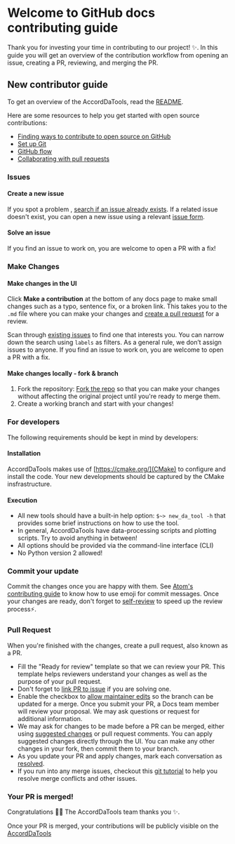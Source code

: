 # Welcome to GitHub docs contributing guide <!-- omit in toc -->
Thank you for investing your time in contributing to our project! <!-- Any contribution you make will be reflected on [docs.github.com](https://docs.github.com/en)--> :sparkles:. In this guide you will get an overview of the contribution workflow from opening an issue, creating a PR, reviewing, and merging the PR.

## New contributor guide

To get an overview of the AccordDaTools, read the [README](README.md).

Here are some resources to help you get started with open source contributions:

- [Finding ways to contribute to open source on GitHub](https://docs.github.com/en/get-started/exploring-projects-on-github/finding-ways-to-contribute-to-open-source-on-github)
- [Set up Git](https://docs.github.com/en/get-started/quickstart/set-up-git)
- [GitHub flow](https://docs.github.com/en/get-started/quickstart/github-flow)
- [Collaborating with pull requests](https://docs.github.com/en/github/collaborating-with-pull-requests)

### Issues
#### Create a new issue
If you spot a problem , [search if an issue already exists](https://github.com/Hirlam/AccordDaTools/issues). If a related issue doesn't exist, you can open a new issue using a relevant [issue form](https://github.com/Hirlam/AccordDaTools/issues/new/choose).

#### Solve an issue
If you find an issue to work on, you are welcome to open a PR with a fix!

### Make Changes
#### Make changes in the UI
Click **Make a contribution** at the bottom of any docs page to make small changes such as a typo, sentence fix, or a broken link. This takes you to the `.md` file where you can make your changes and [create a pull request](#pull-request) for a review. 

Scan through [existing issues](https://github.com/Hirlam/AccordDaTools/issues) to find one that interests you. You can narrow down the search using `labels` as filters. As a general rule, we don’t assign issues to anyone. If you find an issue to work on, you are welcome to open a PR with a fix.

#### Make changes locally - fork & branch
1. Fork the repository: [Fork the repo](https://docs.github.com/en/github/getting-started-with-github/fork-a-repo#fork-an-example-repository) so that you can make your changes without affecting the original project until you're ready to merge them.
2. Create a working branch and start with your changes!

### For developers
The following requirements should be kept in mind by developers:
#### Installation
AccordDaTools makes use of [https://cmake.org/](CMake) to configure and install the code. Your new developments should be captured by the CMake insfrastructure.
#### Execution
 - All new tools should have a built-in help option: `$~> new_da_tool -h` that provides some brief instructions on how to use the tool.
 - In general, AccordDaTools have data-processing scripts and plotting scripts. Try to avoid anything in between!
 - All options should be provided via the command-line interface (CLI)
 - No Python version 2 allowed!

### Commit your update
Commit the changes once you are happy with them. See [Atom's contributing guide](https://github.com/atom/atom/blob/master/CONTRIBUTING.md#git-commit-messages) to know how to use emoji for commit messages. Once your changes are ready, don't forget to [self-review](/contributing/self-review.md) to speed up the review process:zap:.

### Pull Request
When you're finished with the changes, create a pull request, also known as a PR.
- Fill the "Ready for review" template so that we can review your PR. This template helps reviewers understand your changes as well as the purpose of your pull request. 
- Don't forget to [link PR to issue](https://docs.github.com/en/issues/tracking-your-work-with-issues/linking-a-pull-request-to-an-issue) if you are solving one.
- Enable the checkbox to [allow maintainer edits](https://docs.github.com/en/github/collaborating-with-issues-and-pull-requests/allowing-changes-to-a-pull-request-branch-created-from-a-fork) so the branch can be updated for a merge.
Once you submit your PR, a Docs team member will review your proposal. We may ask questions or request for additional information.
- We may ask for changes to be made before a PR can be merged, either using [suggested changes](https://docs.github.com/en/github/collaborating-with-issues-and-pull-requests/incorporating-feedback-in-your-pull-request) or pull request comments. You can apply suggested changes directly through the UI. You can make any other changes in your fork, then commit them to your branch.
- As you update your PR and apply changes, mark each conversation as [resolved](https://docs.github.com/en/github/collaborating-with-issues-and-pull-requests/commenting-on-a-pull-request#resolving-conversations).
- If you run into any merge issues, checkout this [git tutorial](https://lab.github.com/githubtraining/managing-merge-conflicts) to help you resolve merge conflicts and other issues.

### Your PR is merged!

Congratulations :tada::tada: The AccordDaTools team thanks you :sparkles:. 

Once your PR is merged, your contributions will be publicly visible on the [AccordDaTools](https://github.com/Hirlam/AccordDaTools)
